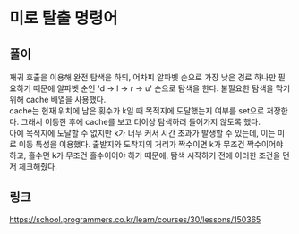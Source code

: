 # 미로 탈출 명령어

## 풀이

재귀 호출을 이용해 완전 탐색을 하되, 어차피 알파벳 순으로 가장 낮은 경로 하나만 필요하기 때문에 알파벳 순인 'd -> l -> r -> u' 순으로 탐색을 한다. 불필요한 탐색을 막기 위해 cache 배열을 사용했다.  
cache는 현재 위치에 남은 횟수가 k일 때 목적지에 도달했는지 여부를 set으로 저장한다. 그래서 이동한 후에 cache를 보고 더이상 탐색하러 들어가지 않도록 했다.  
아예 목적지에 도달할 수 없지만 k가 너무 커서 시간 초과가 발생할 수 있는데, 이는 미로 이동 특성을 이용했다. 출발지와 도착지의 거리가 짝수이면 k가 무조건 짝수이어야 하고, 홀수면 k가 무조건 홀수이어야 하기 때문에, 탐색 시작하기 전에 이러한 조건을 먼저 체크해줬다.

## 링크

https://school.programmers.co.kr/learn/courses/30/lessons/150365
